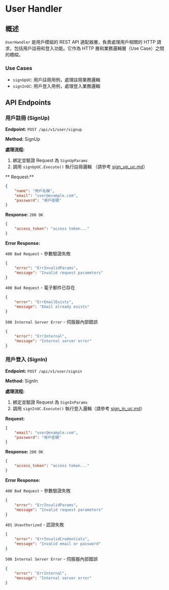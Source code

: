 # User Handler

## 概述

`UserHandler` 是用戶模組的 REST API 適配器層，負責處理用戶相關的 HTTP 請求，包括用戶註冊和登入功能。它作為 HTTP 層和業務邏輯層（Use Case）之間的橋樑。

### Use Cases

- `signUpUC`: 用戶註冊用例，處理註冊業務邏輯
- `signInUC`: 用戶登入用例，處理登入業務邏輯

## API Endpoints

### 用戶註冊 (SignUp)

**Endpoint:** `POST /api/v1/user/signup`

**Method:** SignUp

**處理流程:**

1. 綁定並驗證 Request 為 `SignUpParams`
2. 調用 `signUpUC.Execute()` 執行註冊邏輯 （請參考 [sign_up_uc.md](../../usecase/sign_up_uc.md)）

** Request:**
```json
{
    "name": "用戶名稱",
    "email": "user@example.com",
    "password": "用戶密碼"
}
```

**Response:** 
`200 OK`
```json
{
    "access_token": "access token..."
}
```

**Error Response:**

`400 Bad Request` - 參數驗證失敗
```json
{
    "error": "ErrInvalidParams",
    "message": "Invalid request parameters"
}
```

`400 Bad Request` - 電子郵件已存在
```json
{
    "error": "ErrEmailExists",
    "message": "Email already exists"
}
```

`500 Internal Server Error` - 伺服器內部錯誤
```json
{
    "error": "ErrInternal",
    "message": "Internal server error"
}
```

### 用戶登入 (SignIn)

**Endpoint:** `POST /api/v1/user/signin`

**Method:** SignIn

**處理流程:**

1. 綁定並驗證 Request 為 `SignInParams`
2. 調用 `signInUC.Execute()` 執行登入邏輯（請參考 [sign_in_uc.md](../../usecase/sign_in_uc.md)）

**Request:**
```json
{
    "email": "user@example.com",
    "password": "用戶密碼"
}
```

**Response:** 
`200 OK`
```json
{
    "access_token": "access token..."
}
```

**Error Response:**

`400 Bad Request` - 參數驗證失敗
```json
{
    "error": "ErrInvalidParams",
    "message": "Invalid request parameters"
}
```

`401 Unauthorized` - 認證失敗
```json
{
    "error": "ErrInvalidCredentials",
    "message": "Invalid email or password"
}
```

`500 Internal Server Error` - 伺服器內部錯誤
```json
{
    "error": "ErrInternal",
    "message": "Internal server error"
}
```
